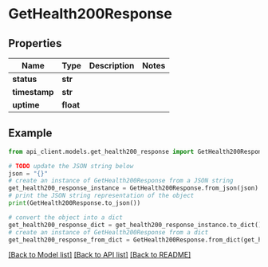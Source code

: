 # GetHealth200Response


## Properties

Name | Type | Description | Notes
------------ | ------------- | ------------- | -------------
**status** | **str** |  | 
**timestamp** | **str** |  | 
**uptime** | **float** |  | 

## Example

```python
from api_client.models.get_health200_response import GetHealth200Response

# TODO update the JSON string below
json = "{}"
# create an instance of GetHealth200Response from a JSON string
get_health200_response_instance = GetHealth200Response.from_json(json)
# print the JSON string representation of the object
print(GetHealth200Response.to_json())

# convert the object into a dict
get_health200_response_dict = get_health200_response_instance.to_dict()
# create an instance of GetHealth200Response from a dict
get_health200_response_from_dict = GetHealth200Response.from_dict(get_health200_response_dict)
```
[[Back to Model list]](../README.md#documentation-for-models) [[Back to API list]](../README.md#documentation-for-api-endpoints) [[Back to README]](../README.md)


